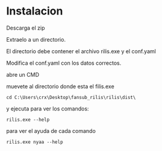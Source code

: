 # Instalacion

Descarga el  zip 

Extraelo a un directorio.

El directorio debe contener el archivo rilis.exe y el conf.yaml

Modifica el conf.yaml con los datos correctos.

abre un CMD

muevete al directorio donde esta el filis.exe

`cd C:\Users\crx\Desktop\fansub_rilis\rilis\dist\`

y ejecuta para ver los comandos:


`rilis.exe --help`


para ver el ayuda de cada comando


`rilis.exe nyaa --help`